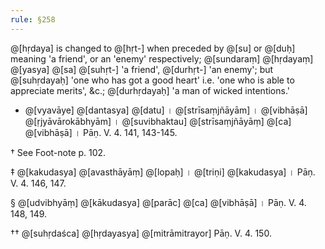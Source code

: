 ```yaml
---
rule: §258
---
```


@[hṛdaya] is changed to @[hṛt-] when preceded by @[su] or @[duḥ] meaning 'a friend', or an 'enemy' respectively; @[sundaraṃ] @[hṛdayaṃ] @[yasya] @[sa] @[suhṛt-] 'a friend', @[durhṛt-] 'an enemy'; but @[suhṛdayaḥ] 'one who has got a good heart' i.e. 'one who is able to appreciate merits', &c.; @[durhṛdayaḥ] 'a man of wicked intentions.'

- @[vyavāye] @[dantasya] @[datu] । @[strīsaṃjñāyām] । @[vibhāṣā] @[ṛjyāvārokābhyām] । @[suvibhaktau] @[strīsaṃjñāyāṃ] @[ca] @[vibhāṣā] । Pāṇ. V. 4. 141, 143-145.

† See Foot-note p. 102.

‡ @[kakudasya] @[avasthāyāṃ] @[lopaḥ] । @[triṇi] @[kakudasya] । Pāṇ. V. 4. 146, 147.

§ @[udvibhyāṃ] @[kākudasya] @[parāc] @[ca] @[vibhāṣā] । Pāṇ. V. 4. 148, 149.

†† @[suhṛdaśca] @[hṛdayasya] @[mitrāmitrayor] Pāṇ. V. 4. 150.